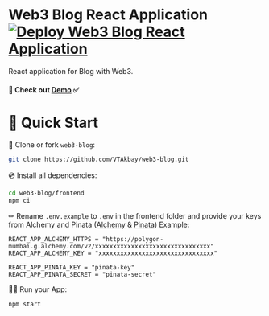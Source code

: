 # Web3 Blog React Application [![Deploy Web3 Blog React Application](https://github.com/VTAkbay/web3-blog/actions/workflows/main.yml/badge.svg)](https://github.com/VTAkbay/web3-blog/actions/workflows/main.yml)

React application for Blog with Web3.

#### 📌 Check out [Demo](https://vtakbay.github.io/web3-blog/#/) ✅

# 🚀 Quick Start

📄 Clone or fork `web3-blog`:

```sh
git clone https://github.com/VTAkbay/web3-blog.git
```

💿 Install all dependencies:

```sh
cd web3-blog/frontend
npm ci
```

✏ Rename `.env.example` to `.env` in the frontend folder and provide your keys from Alchemy and Pinata ([Alchemy](https://www.alchemy.com/) & [Pinata](https://www.pinata.cloud/))
Example:

```tsx
REACT_APP_ALCHEMY_HTTPS = "https://polygon-mumbai.g.alchemy.com/v2/xxxxxxxxxxxxxxxxxxxxxxxxxxxxxxxx"
REACT_APP_ALCHEMY_KEY = "xxxxxxxxxxxxxxxxxxxxxxxxxxxxxxxx"

REACT_APP_PINATA_KEY = "pinata-key"
REACT_APP_PINATA_SECRET = "pinata-secret"
```

🚴‍♂️ Run your App:

```sh
npm start
```
